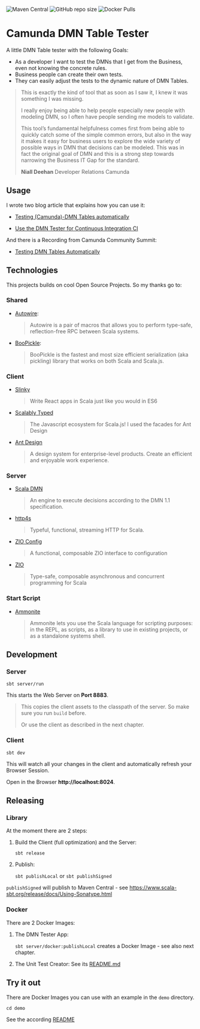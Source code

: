 ![Maven Central](https://img.shields.io/nexus/r/https/s01.oss.sonatype.org/io.github.pme123/camunda-dmn-tester-shared_2.13.svg)
![GitHub repo size](https://img.shields.io/github/repo-size/pme123/camunda-dmn-tester)
![Docker Pulls](https://img.shields.io/docker/pulls/pame/camunda-dmn-tester)

# Camunda DMN Table Tester
A little DMN Table tester with the following Goals:
* As a developer I want to test the DMNs that I get from the Business, even not knowing the concrete rules.
* Business people can create their own tests.
* They can easily adjust the tests to the dynamic nature of DMN Tables.

> This is exactly the kind of tool that as soon as I saw it, I knew it was something I was missing.
>
> I really enjoy being able to help people especially new people with modeling DMN, so I often have people sending me models to validate.
> 
> This tool’s fundamental helpfulness comes first from being able to quickly catch some of the simple common errors, but also in the way it makes it easy for business users to explore the wide variety of possible ways in DMN that decisions can be modeled. This was in fact the original goal of DMN and this is a strong step towards narrowing the Business IT Gap for the standard.
>  
> **Niall Deehan** Developer Relations Camunda

## Usage
I wrote two blog article that explains how you can use it:

* [Testing (Camunda)-DMN Tables automatically](https://pme123.medium.com/testing-camunda-dmn-tables-automatically-713497ab57e6)

* [Use the DMN Tester for Continuous Integration CI](https://pme123.medium.com/testing-camunda-dmn-tables-automatically-part-2-d3931ed38f51)

And there is a Recording from Camunda Community Summit:
* [Testing DMN Tables Automatically](https://page.camunda.com/ccs-mengelt-testing-dmn-tables-automatically) 
## Technologies
This projects builds on cool Open Source Projects. So my thanks go to:

### Shared
* [Autowire](https://github.com/lihaoyi/autowire):
  > Autowire is a pair of macros that allows you to perform type-safe, reflection-free RPC between Scala systems.
* [BooPickle](https://boopickle.suzaku.io):
  > BooPickle is the fastest and most size efficient serialization (aka pickling) library that works on both Scala and Scala.js.

### Client
* [Slinky](https://slinky.dev)
  > Write React apps in Scala just like you would in ES6
* [Scalably Typed](https://scalablytyped.org)
  > The Javascript ecosystem for Scala.js!
  I used the facades for Ant Design
* [Ant Design](https://ant.design)
  >A design system for enterprise-level products. Create an efficient and enjoyable work experience.

### Server
* [Scala DMN](https://github.com/camunda/dmn-scala)
  > An engine to execute decisions according to the DMN 1.1 specification.
* [http4s](https://http4s.org)
  > Typeful, functional, streaming HTTP for Scala.
* [ZIO Config](https://zio.github.io/zio-config/)
  > A functional, composable ZIO interface to configuration
* [ZIO](https://zio.dev)
  > Type-safe, composable asynchronous and concurrent programming for Scala

### Start Script
* [Ammonite](https://ammonite.io/#Ammonite)
  > Ammonite lets you use the Scala language for scripting purposes: in the REPL, as scripts, as a library to use in existing projects, or as a standalone systems shell.
## Development
### Server
`sbt server/run`

This starts the Web Server on **Port 8883**.

>This copies the client assets to the classpath of the server.
> So make sure you run `build` before.
>
> Or use the client as described in the next chapter.

### Client
`sbt dev`

This will watch all your changes in the client and automatically refresh your Browser Session.

Open in the Browser **http://localhost:8024**.

## Releasing
### Library
At the moment there are 2 steps:
1. Build the Client (full optimization) and the Server:

   `sbt release`
2. Publish: 
   
   `sbt publishLocal` or `sbt publishSigned`

`publishSigned` will publish to Maven Central - see https://www.scala-sbt.org/release/docs/Using-Sonatype.html

### Docker
There are 2 Docker Images:

1. The DMN Tester App:

   `sbt server/docker:publishLocal` creates a Docker Image - see also next chapter.

2. The Unit Test Creator:
   See its [README.md](docker/README.md)
   
## Try it out
There are Docker Images you can use with an example in the `demo` directory.

`cd demo`

See the according [README](demo/README.md)
